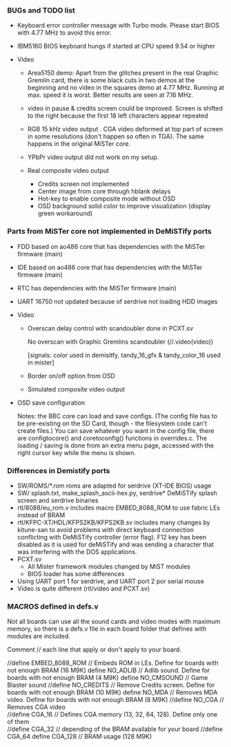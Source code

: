 ### BUGs and TODO list

* Keyboard error controller message with Turbo mode. Please start BIOS with 4.77 MHz to avoid this error.

* IBM5160 BIOS keyboard hungs if started at CPU speed 9.54 or higher

* Video

  * Area5150 demo: Apart from the glitches present in the real Graphic Gremlin card, there is some black cuts in two demos at the beginning and no video in the squares demo at 4.77 MHz. Running at max. speed it is worst. Better results are seen at 7.16 MHz.

  * video in pause & credits screen could be improved. Screen is shifted to the right because the first 18 left characters appear repeated

  * RGB 15 kHz video output . CGA video deformed at top part of screen in some resolutions (don't happen so often in TGA). The same happens in the original MiSTer core.

  * YPbPr video output did not work on my setup.

  * Real composite video output
    * Credits screen not implemented
    * Center image from core through hblank delays
    * Hot-key to enable composite mode without OSD 
    * OSD background solid color to improve visualization (display green workaround)
    
      


### Parts from MiSTer core not implemented in DeMiSTify ports

* FDD based on ao486 core that has dependencies with the MiSTer firmware (main)
  
* IDE based on ao486 core that has dependencies with the MiSTer firmware (main)

* RTC has dependencies with the MiSTer firmware (main)

* UART 16750 not updated because of serdrive not loading HDD images

* Video
  
  * Overscan delay control with scandoubler done in PCXT.sv
    
    No overscan with Graphic Gremlins scandoubler (//.video(video))
    
    [signals: color used in demisitfy, tandy_16_gfx & tandy_color_16 used in mister]
    
  * Border on/off option from OSD
  * Simulated composite video output
  
* OSD save configuration

  Notes: the BBC core can load and save configs.  (The config file has to be pre-existing on the SD Card, though - the filesystem code can't create files.)  You can save whatever you want in the config file, there are configtocore() and coretoconfig() functions in overrides.c.  The loading / saving is done from an extra menu page, accessed with the right cursor key while the menu is shown.

  


### Differences in Demistify ports

* SW/ROMS/*.rom  roms are adapted for serdrive (XT-IDE BIOS) usage
* SW/   splash.txt, make_splash_ascii-hex.py, serdrive*   DeMiSTify splash screen and serdrive binaries
* rtl/8088/eu_rom.v includes macro EMBED_8088_ROM to use fabric LEs instead of BRAM
* rtl/KFPC-XT/HDL/KFPS2KB/KFPS2KB.sv includes many changes by kitune-san to avoid problems with direct keyboard connection conflicting with DeMiSTify controller (error flag). F12 key has been disabled  as it is used for deMiSTify and was sending a character that was interfering with the DOS applications.
* PCXT.sv
  * All Mister framework modules changed by MiST modules
  * BIOS loader has some differences
* Using UART port 1 for serdrive, and UART port 2 por serial mouse
* Video is quite different  (rtl/video and PCXT.sv)



### MACROS defined in defs.v

Not all boards can use all the sound cards and video modes with maximum memory, so there is a defs.v file in each board folder that defines with modules are included. 

Comment // each line that apply or don't apply to your board.

//define EMBED_8088_ROM		 // Embeds ROM in LEs. Define for boards with not enough BRAM (16 M9K)
define NO_ADLIB							// Adlib sound. Define for boards with not enough BRAM (4 M9K)
define NO_CMSOUND      			 // Game Blaster sound
//define NO_CREDITS			   // Remove Credits screen. Define for boards with not enough BRAM (10 M9K)
define NO_MDA							  // Removes MDA video. Define for boards with not enough BRAM (8 M9K)
//define NO_CGA							// Removes CGA video	
//define CGA_16							  // Defines CGA memory (13, 32, 64, 128). Define only one of them 	
//define CGA_32							  // depending of the BRAM available for your board	
//define CGA_64
define CGA_128							  // BRAM usage (128 M9K)
